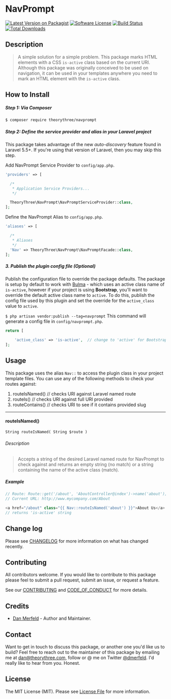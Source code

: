 # NavPrompt

[![Latest Version on Packagist][ico-version]][link-packagist]
[![Software License][ico-license]](LICENSE.md)
[![Build Status][ico-travis]][link-travis]
[![Total Downloads][ico-downloads]][link-downloads]

## Description
> A simple solution for a simple problem. This package marks HTML elements with a CSS `is-active` class based on the current URI. Although this package was originally conceived to be used on navigation, it can be used in your templates anywhere you need to mark an HTML element with the `is-active` class.

## How to Install

##### Step 1: Via Composer

``` bash
$ composer require theorythree/navprompt
```

##### Step 2: Define the service provider and alias in your Laravel project

This package takes advantage of the new _auto-discovery_ feature found in Laravel 5.5+. If you're using that version of Laravel, then you may skip this step.

Add NavPrompt Service Provider to `config/app.php`.
``` php
'providers' => [

  /*
   * Application Service Providers...
   */

  TheoryThree\NavPrompt\NavPromptServiceProvider::class,
];
```

Define the NavPrompt Alias to `config/app.php`.
``` php
'aliases' => [

  /*
   * Aliases
   */
  'Nav' => TheoryThree\NavPrompt\NavPromptFacade::class,
];
```

##### 3. Publish the plugin config file (Optional)

Publish the configuration file to override the package defaults. The package is setup by default to work with [Bulma][link-bulma] - which uses an active class name of `is-active`, however if your project is using **Bootstrap**, you'll want to override the default active class name to `active`. To do this, publish the config file used by this plugin and set the override for the `active_class` value to `active`.

`$ php artisan vendor:publish --tag=navprompt`
This command will generate a config file in `config/navprompt.php`.

``` php
return [

    'active_class' => 'is-active',  // change to 'active' for Bootstrap
];
```

## Usage
This package uses the alias `Nav::` to access the plugin class in your project template files. You can use any of the following methods to check your routes against:

1. routeIsNamed()     // checks URI against Laravel named route
2. routeIs()          // checks URI against full URI provided
3. routeContains()    // checks URI to see if it contains provided slug

---

#### routeIsNamed()

`String routeIsNamed( String $route )`
###### Description
> Accepts a string of the desired Laravel named route for NavPrompt to check against and returns an empty string (no match) or a string containing the name of the active class (match).

##### Example

``` php
// Route: Route::get('/about', 'AboutController@index')->name('about');
// Current URL: http://www.mycompany.com/About

<a href="/about" class="{{ Nav::routeIsNamed('about') }}">About Us</a>
// returns 'is-active' string

```

## Change log

Please see [CHANGELOG](CHANGELOG.md) for more information on what has changed recently.

## Contributing
All contributors welcome. If you would like to contribute to this package please feel to submit a pull request, submit an issue, or request a feature.

See our [CONTRIBUTING](CONTRIBUTING.md) and [CODE_OF_CONDUCT](CODE_OF_CONDUCT.md) for more details.

## Credits

- [Dan Merfeld][link-author] - Author and Maintainer.

## Contact
Want to get in touch to discuss this package, or another one you'd like us to build? Feel free to reach out to the maintainer of this package by emailing me at [dan@theorythree.com][link-mailme], follow or @ me on Twitter [@dmerfeld][link-tweetme]. I'd really like to hear from you. Honest.

## License

The MIT License (MIT). Please see [License File](LICENSE.md) for more information.

[ico-version]: https://img.shields.io/packagist/v/theorythree/NavPrompt.svg?style=flat-square
[ico-license]: https://img.shields.io/badge/license-MIT-brightgreen.svg?style=flat-square
[ico-travis]: https://img.shields.io/travis/theorythree/NavPrompt/master.svg?style=flat-square
[ico-scrutinizer]: https://img.shields.io/scrutinizer/coverage/g/theorythree/NavPrompt.svg?style=flat-square
[ico-code-quality]: https://img.shields.io/scrutinizer/g/theorythree/NavPrompt.svg?style=flat-square
[ico-downloads]: https://img.shields.io/packagist/dt/theorythree/NavPrompt.svg?style=flat-square

[link-packagist]: https://packagist.org/packages/theorythree/NavPrompt
[link-travis]: https://travis-ci.org/theorythree/NavPrompt
[link-scrutinizer]: https://scrutinizer-ci.com/g/theorythree/NavPrompt/code-structure
[link-code-quality]: https://scrutinizer-ci.com/g/theorythree/NavPrompt
[link-downloads]: https://packagist.org/packages/theorythree/NavPrompt
[link-author]: https://github.com/dmerfeld
[link-contributors]: ../../contributors
[link-mailme]: mailto:dan@theorythree.com
[link-tweetme]: https://twitter.com/dmerfeld
[link-bulma]: https://bulma.io
